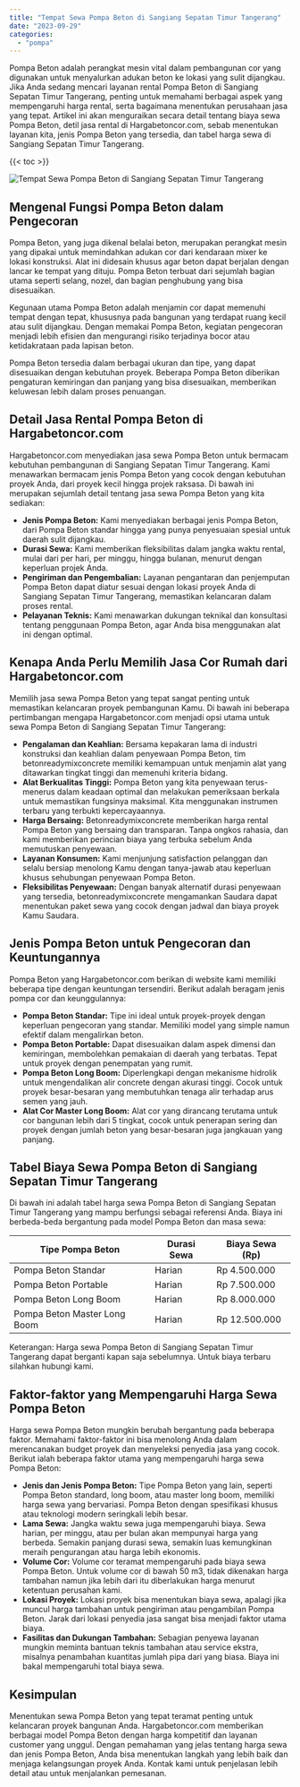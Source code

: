 ```yaml
---
title: "Tempat Sewa Pompa Beton di Sangiang Sepatan Timur Tangerang"
date: "2023-09-29"
categories: 
  - "pompa"
---
```




Pompa Beton adalah perangkat mesin vital dalam pembangunan cor yang digunakan untuk menyalurkan adukan beton ke lokasi yang sulit dijangkau. Jika Anda sedang mencari layanan rental Pompa Beton di Sangiang Sepatan Timur Tangerang, penting untuk memahami berbagai aspek yang mempengaruhi harga rental, serta bagaimana menentukan perusahaan jasa yang tepat. Artikel ini akan menguraikan secara detail tentang biaya sewa Pompa Beton, detil jasa rental di Hargabetoncor.com, sebab menentukan layanan kita, jenis Pompa Beton yang tersedia, dan tabel harga sewa di Sangiang Sepatan Timur Tangerang.

{{< toc >}}

![Tempat Sewa Pompa Beton di Sangiang Sepatan Timur Tangerang](https://hargareadymixid.github.io/pompa/concrete-pump%20(27).png)

## Mengenal Fungsi Pompa Beton dalam Pengecoran

Pompa Beton, yang juga dikenal belalai beton, merupakan perangkat mesin yang dipakai untuk memindahkan adukan cor dari kendaraan mixer ke lokasi konstruksi. Alat ini didesain khusus agar beton dapat berjalan dengan lancar ke tempat yang dituju. Pompa Beton terbuat dari sejumlah bagian utama seperti selang, nozel, dan bagian penghubung yang bisa disesuaikan.

Kegunaan utama Pompa Beton adalah menjamin cor dapat memenuhi tempat dengan tepat, khususnya pada bangunan yang terdapat ruang kecil atau sulit dijangkau. Dengan memakai Pompa Beton, kegiatan pengecoran menjadi lebih efisien dan mengurangi risiko terjadinya bocor atau ketidakrataan pada lapisan beton.

Pompa Beton tersedia dalam berbagai ukuran dan tipe, yang dapat disesuaikan dengan kebutuhan proyek. Beberapa Pompa Beton diberikan pengaturan kemiringan dan panjang yang bisa disesuaikan, memberikan keluwesan lebih dalam proses penuangan.

## Detail Jasa Rental Pompa Beton di Hargabetoncor.com

Hargabetoncor.com menyediakan jasa sewa Pompa Beton untuk bermacam kebutuhan pembangunan di Sangiang Sepatan Timur Tangerang. Kami menawarkan bermacam jenis Pompa Beton yang cocok dengan kebutuhan proyek Anda, dari proyek kecil hingga projek raksasa. Di bawah ini merupakan sejumlah detail tentang jasa sewa Pompa Beton yang kita sediakan:

- **Jenis Pompa Beton:** Kami menyediakan berbagai jenis Pompa Beton, dari Pompa Beton standar hingga yang punya penyesuaian spesial untuk daerah sulit dijangkau.
- **Durasi Sewa:** Kami memberikan fleksibilitas dalam jangka waktu rental, mulai dari per hari, per minggu, hingga bulanan, menurut dengan keperluan projek Anda.
- **Pengiriman dan Pengembalian:** Layanan pengantaran dan penjemputan Pompa Beton dapat diatur sesuai dengan lokasi proyek Anda di Sangiang Sepatan Timur Tangerang, memastikan kelancaran dalam proses rental.
- **Pelayanan Teknis:** Kami menawarkan dukungan teknikal dan konsultasi tentang penggunaan Pompa Beton, agar Anda bisa menggunakan alat ini dengan optimal.

## Kenapa Anda Perlu Memilih Jasa Cor Rumah dari Hargabetoncor.com

Memilih jasa sewa Pompa Beton yang tepat sangat penting untuk memastikan kelancaran proyek pembangunan Kamu. Di bawah ini beberapa pertimbangan mengapa Hargabetoncor.com menjadi opsi utama untuk sewa Pompa Beton di Sangiang Sepatan Timur Tangerang:

- **Pengalaman dan Keahlian:** Bersama kepakaran lama di industri konstruksi dan keahlian dalam penyewaan Pompa Beton, tim betonreadymixconcrete memiliki kemampuan untuk menjamin alat yang ditawarkan tingkat tinggi dan memenuhi kriteria bidang.
- **Alat Berkualitas Tinggi:** Pompa Beton yang kita penyewaan terus-menerus dalam keadaan optimal dan melakukan pemeriksaan berkala untuk memastikan fungsinya maksimal. Kita menggunakan instrumen terbaru yang terbukti kepercayaannya.
- **Harga Bersaing:** Betonreadymixconcrete memberikan harga rental Pompa Beton yang bersaing dan transparan. Tanpa ongkos rahasia, dan kami memberikan perincian biaya yang terbuka sebelum Anda memutuskan penyewaan.
- **Layanan Konsumen:** Kami menjunjung satisfaction pelanggan dan selalu bersiap menolong Kamu dengan tanya-jawab atau keperluan khusus sehubungan penyewaan Pompa Beton.
- **Fleksibilitas Penyewaan:** Dengan banyak alternatif durasi penyewaan yang tersedia, betonreadymixconcrete mengamankan Saudara dapat menentukan paket sewa yang cocok dengan jadwal dan biaya proyek Kamu Saudara.

## Jenis Pompa Beton untuk Pengecoran dan Keuntungannya

Pompa Beton yang Hargabetoncor.com berikan di website kami memiliki beberapa tipe dengan keuntungan tersendiri. Berikut adalah beragam jenis pompa cor dan keunggulannya:

- **Pompa Beton Standar:** Tipe ini ideal untuk proyek-proyek dengan keperluan pengecoran yang standar. Memiliki model yang simple namun efektif dalam mengalirkan beton.
- **Pompa Beton Portable:** Dapat disesuaikan dalam aspek dimensi dan kemiringan, membolehkan pemakaian di daerah yang terbatas. Tepat untuk proyek dengan penempatan yang rumit.
- **Pompa Beton Long Boom:** Diperlengkapi dengan mekanisme hidrolik untuk mengendalikan alir concrete dengan akurasi tinggi. Cocok untuk proyek besar-besaran yang membutuhkan tenaga alir terhadap arus semen yang jauh.
- **Alat Cor Master Long Boom:** Alat cor yang dirancang terutama untuk cor bangunan lebih dari 5 tingkat, cocok untuk penerapan sering dan proyek dengan jumlah beton yang besar-besaran juga jangkauan yang panjang.

## Tabel Biaya Sewa Pompa Beton di Sangiang Sepatan Timur Tangerang

Di bawah ini adalah tabel harga sewa Pompa Beton di Sangiang Sepatan Timur Tangerang yang mampu berfungsi sebagai referensi Anda. Biaya ini berbeda-beda bergantung pada model Pompa Beton dan masa sewa:

| Tipe Pompa Beton | Durasi Sewa | Biaya Sewa (Rp) |
| --- | --- | --- |
| Pompa Beton Standar | Harian | Rp 4.500.000 |
| Pompa Beton Portable | Harian | Rp 7.500.000 |
| Pompa Beton Long Boom | Harian | Rp 8.000.000 |
| Pompa Beton Master Long Boom | Harian | Rp 12.500.000 |

Keterangan: Harga sewa Pompa Beton di Sangiang Sepatan Timur Tangerang dapat berganti kapan saja sebelumnya. Untuk biaya terbaru silahkan hubungi kami.

## Faktor-faktor yang Mempengaruhi Harga Sewa Pompa Beton

Harga sewa Pompa Beton mungkin berubah bergantung pada beberapa faktor. Memahami faktor-faktor ini bisa menolong Anda dalam merencanakan budget proyek dan menyeleksi penyedia jasa yang cocok. Berikut ialah beberapa faktor utama yang mempengaruhi harga sewa Pompa Beton:

- **Jenis dan Jenis Pompa Beton:** Tipe Pompa Beton yang lain, seperti Pompa Beton standard, long boom, atau master long boom, memiliki harga sewa yang bervariasi. Pompa Beton dengan spesifikasi khusus atau teknologi modern seringkali lebih besar.
- **Lama Sewa:** Jangka waktu sewa juga mempengaruhi biaya. Sewa harian, per minggu, atau per bulan akan mempunyai harga yang berbeda. Semakin panjang durasi sewa, semakin luas kemungkinan meraih pengurangan atau harga lebih ekonomis.
- **Volume Cor:** Volume cor teramat mempengaruhi pada biaya sewa Pompa Beton. Untuk volume cor di bawah 50 m3, tidak dikenakan harga tambahan namun jika lebih dari itu diberlakukan harga menurut ketentuan perusahan kami.
- **Lokasi Proyek:** Lokasi proyek bisa menentukan biaya sewa, apalagi jika muncul harga tambahan untuk pengiriman atau pengambilan Pompa Beton. Jarak dari lokasi penyedia jasa sangat bisa menjadi faktor utama biaya.
- **Fasilitas dan Dukungan Tambahan:** Sebagian penyewa layanan mungkin meminta bantuan teknis tambahan atau service ekstra, misalnya penambahan kuantitas jumlah pipa dari yang biasa. Biaya ini bakal mempengaruhi total biaya sewa.

## Kesimpulan

Menentukan sewa Pompa Beton yang tepat teramat penting untuk kelancaran proyek bangunan Anda. Hargabetoncor.com memberikan berbagai model Pompa Beton dengan harga kompetitif dan layanan customer yang unggul. Dengan pemahaman yang jelas tentang harga sewa dan jenis Pompa Beton, Anda bisa menentukan langkah yang lebih baik dan menjaga kelangsungan proyek Anda. Kontak kami untuk penjelasan lebih detail atau untuk menjalankan pemesanan.
